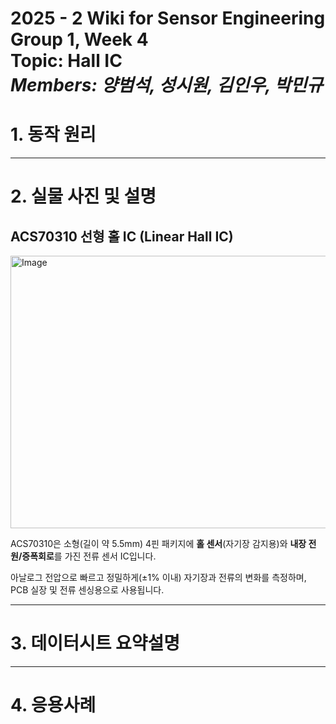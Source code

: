 # 2025 - 2 Wiki for Sensor Engineering Group 1, Week 4 <br/> Topic: Hall IC <br/> *Members: 양범석, 성시원, 김인우, 박민규*
# 1. 동작 원리
---

# 2. 실물 사진 및 설명
## ACS70310 선형 홀 IC (Linear Hall IC)   
<img width="600" height="436" alt="Image" src="https://github.com/user-attachments/assets/77a08b1f-b227-458a-928d-5efc5985a012" />  

ACS70310은 소형(길이 약 5.5mm) 4핀 패키지에 **홀 센서**(자기장 감지용)와 **내장 전원/증폭회로**를 가진 전류 센서 IC입니다.

아날로그 전압으로 빠르고 정밀하게(±1% 이내) 자기장과 전류의 변화를 측정하며,  PCB 실장 및 전류 센싱용으로 사용됩니다.

---

# 3. 데이터시트 요약설명

---

# 4. 응용사례
